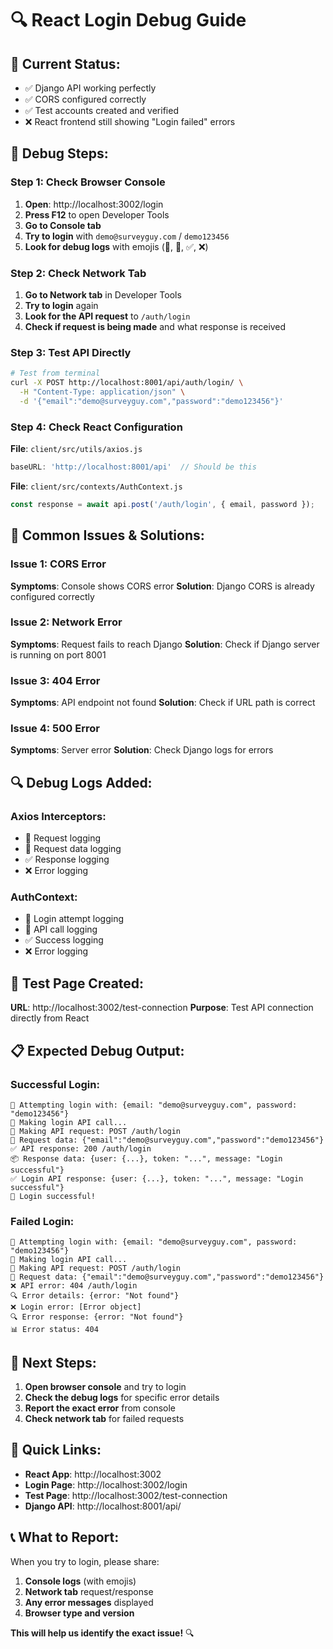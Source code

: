 # 🔍 React Login Debug Guide

## 🎯 **Current Status:**
- ✅ Django API working perfectly
- ✅ CORS configured correctly
- ✅ Test accounts created and verified
- ❌ React frontend still showing "Login failed" errors

## 🔧 **Debug Steps:**

### **Step 1: Check Browser Console**
1. **Open**: http://localhost:3002/login
2. **Press F12** to open Developer Tools
3. **Go to Console tab**
4. **Try to login** with `demo@surveyguy.com` / `demo123456`
5. **Look for debug logs** with emojis (🚀, 📡, ✅, ❌)

### **Step 2: Check Network Tab**
1. **Go to Network tab** in Developer Tools
2. **Try to login** again
3. **Look for the API request** to `/auth/login`
4. **Check if request is being made** and what response is received

### **Step 3: Test API Directly**
```bash
# Test from terminal
curl -X POST http://localhost:8001/api/auth/login/ \
  -H "Content-Type: application/json" \
  -d '{"email":"demo@surveyguy.com","password":"demo123456"}'
```

### **Step 4: Check React Configuration**
**File**: `client/src/utils/axios.js`
```javascript
baseURL: 'http://localhost:8001/api'  // Should be this
```

**File**: `client/src/contexts/AuthContext.js`
```javascript
const response = await api.post('/auth/login', { email, password });
```

## 🐛 **Common Issues & Solutions:**

### **Issue 1: CORS Error**
**Symptoms**: Console shows CORS error
**Solution**: Django CORS is already configured correctly

### **Issue 2: Network Error**
**Symptoms**: Request fails to reach Django
**Solution**: Check if Django server is running on port 8001

### **Issue 3: 404 Error**
**Symptoms**: API endpoint not found
**Solution**: Check if URL path is correct

### **Issue 4: 500 Error**
**Symptoms**: Server error
**Solution**: Check Django logs for errors

## 🔍 **Debug Logs Added:**

### **Axios Interceptors:**
- 🚀 Request logging
- 📡 Request data logging
- ✅ Response logging
- ❌ Error logging

### **AuthContext:**
- 🔐 Login attempt logging
- 📡 API call logging
- ✅ Success logging
- ❌ Error logging

## 🧪 **Test Page Created:**
**URL**: http://localhost:3002/test-connection
**Purpose**: Test API connection directly from React

## 📋 **Expected Debug Output:**

### **Successful Login:**
```
🔐 Attempting login with: {email: "demo@surveyguy.com", password: "demo123456"}
📡 Making login API call...
🚀 Making API request: POST /auth/login
📡 Request data: {"email":"demo@surveyguy.com","password":"demo123456"}
✅ API response: 200 /auth/login
📦 Response data: {user: {...}, token: "...", message: "Login successful"}
✅ Login API response: {user: {...}, token: "...", message: "Login successful"}
🎉 Login successful!
```

### **Failed Login:**
```
🔐 Attempting login with: {email: "demo@surveyguy.com", password: "demo123456"}
📡 Making login API call...
🚀 Making API request: POST /auth/login
📡 Request data: {"email":"demo@surveyguy.com","password":"demo123456"}
❌ API error: 404 /auth/login
🔍 Error details: {error: "Not found"}
❌ Login error: [Error object]
🔍 Error response: {error: "Not found"}
📊 Error status: 404
```

## 🚀 **Next Steps:**

1. **Open browser console** and try to login
2. **Check the debug logs** for specific error details
3. **Report the exact error** from console
4. **Check network tab** for failed requests

## 🔗 **Quick Links:**

- **React App**: http://localhost:3002
- **Login Page**: http://localhost:3002/login
- **Test Page**: http://localhost:3002/test-connection
- **Django API**: http://localhost:8001/api/

## 📞 **What to Report:**

When you try to login, please share:
1. **Console logs** (with emojis)
2. **Network tab** request/response
3. **Any error messages** displayed
4. **Browser type and version**

**This will help us identify the exact issue!** 🔍 